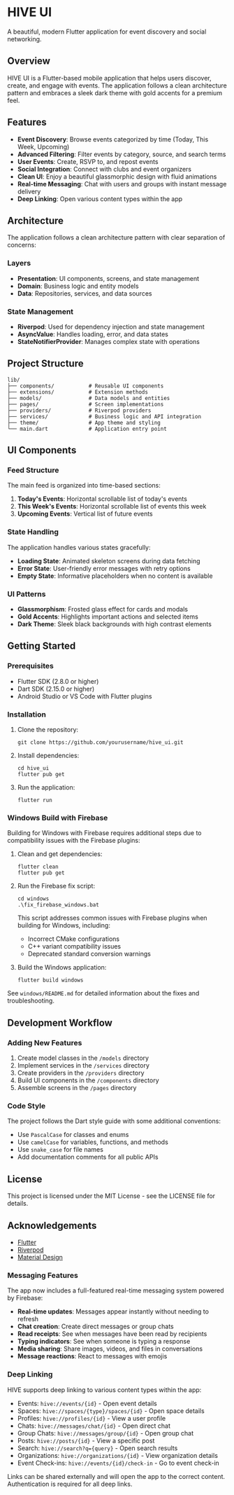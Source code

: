 # HIVE UI

A beautiful, modern Flutter application for event discovery and social networking.

## Overview

HIVE UI is a Flutter-based mobile application that helps users discover, create, and engage with events. The application follows a clean architecture pattern and embraces a sleek dark theme with gold accents for a premium feel.

## Features

- **Event Discovery**: Browse events categorized by time (Today, This Week, Upcoming)
- **Advanced Filtering**: Filter events by category, source, and search terms
- **User Events**: Create, RSVP to, and repost events
- **Social Integration**: Connect with clubs and event organizers
- **Clean UI**: Enjoy a beautiful glassmorphic design with fluid animations
- **Real-time Messaging**: Chat with users and groups with instant message delivery
- **Deep Linking**: Open various content types within the app

## Architecture

The application follows a clean architecture pattern with clear separation of concerns:

### Layers

- **Presentation**: UI components, screens, and state management
- **Domain**: Business logic and entity models
- **Data**: Repositories, services, and data sources

### State Management

- **Riverpod**: Used for dependency injection and state management
- **AsyncValue**: Handles loading, error, and data states
- **StateNotifierProvider**: Manages complex state with operations

## Project Structure

```
lib/
├── components/           # Reusable UI components
├── extensions/           # Extension methods
├── models/               # Data models and entities
├── pages/                # Screen implementations
├── providers/            # Riverpod providers
├── services/             # Business logic and API integration
├── theme/                # App theme and styling
└── main.dart             # Application entry point
```

## UI Components

### Feed Structure

The main feed is organized into time-based sections:

1. **Today's Events**: Horizontal scrollable list of today's events
2. **This Week's Events**: Horizontal scrollable list of events this week
3. **Upcoming Events**: Vertical list of future events

### State Handling

The application handles various states gracefully:

- **Loading State**: Animated skeleton screens during data fetching
- **Error State**: User-friendly error messages with retry options
- **Empty State**: Informative placeholders when no content is available

### UI Patterns

- **Glassmorphism**: Frosted glass effect for cards and modals
- **Gold Accents**: Highlights important actions and selected items
- **Dark Theme**: Sleek black backgrounds with high contrast elements

## Getting Started

### Prerequisites

- Flutter SDK (2.8.0 or higher)
- Dart SDK (2.15.0 or higher)
- Android Studio or VS Code with Flutter plugins

### Installation

1. Clone the repository:
   ```
   git clone https://github.com/yourusername/hive_ui.git
   ```

2. Install dependencies:
   ```
   cd hive_ui
   flutter pub get
   ```

3. Run the application:
   ```
   flutter run
   ```

### Windows Build with Firebase

Building for Windows with Firebase requires additional steps due to compatibility issues with the Firebase plugins:

1. Clean and get dependencies:
   ```
   flutter clean
   flutter pub get
   ```

2. Run the Firebase fix script:
   ```
   cd windows
   .\fix_firebase_windows.bat
   ```
   
   This script addresses common issues with Firebase plugins when building for Windows, including:
   - Incorrect CMake configurations
   - C++ variant compatibility issues
   - Deprecated standard conversion warnings

3. Build the Windows application:
   ```
   flutter build windows
   ```

See `windows/README.md` for detailed information about the fixes and troubleshooting.

## Development Workflow

### Adding New Features

1. Create model classes in the `/models` directory
2. Implement services in the `/services` directory
3. Create providers in the `/providers` directory
4. Build UI components in the `/components` directory
5. Assemble screens in the `/pages` directory

### Code Style

The project follows the Dart style guide with some additional conventions:

- Use `PascalCase` for classes and enums
- Use `camelCase` for variables, functions, and methods
- Use `snake_case` for file names
- Add documentation comments for all public APIs

## License

This project is licensed under the MIT License - see the LICENSE file for details.

## Acknowledgements

- [Flutter](https://flutter.dev/)
- [Riverpod](https://riverpod.dev/)
- [Material Design](https://material.io/design)

### Messaging Features

The app now includes a full-featured real-time messaging system powered by Firebase:

- **Real-time updates**: Messages appear instantly without needing to refresh
- **Chat creation**: Create direct messages or group chats
- **Read receipts**: See when messages have been read by recipients
- **Typing indicators**: See when someone is typing a response
- **Media sharing**: Share images, videos, and files in conversations
- **Message reactions**: React to messages with emojis

### Deep Linking

HIVE supports deep linking to various content types within the app:

- Events: `hive://events/{id}` - Open event details
- Spaces: `hive://spaces/{type}/spaces/{id}` - Open space details
- Profiles: `hive://profiles/{id}` - View a user profile
- Chats: `hive://messages/chat/{id}` - Open direct chat
- Group Chats: `hive://messages/group/{id}` - Open group chat
- Posts: `hive://posts/{id}` - View a specific post
- Search: `hive://search?q={query}` - Open search results
- Organizations: `hive://organizations/{id}` - View organization details
- Event Check-ins: `hive://events/{id}/check-in` - Go to event check-in

Links can be shared externally and will open the app to the correct content. Authentication is required for all deep links.
